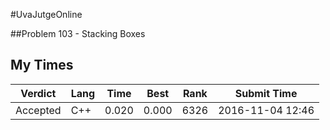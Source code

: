 #UvaJutgeOnline

##Problem 103 - Stacking Boxes

## My Times

| Verdict | Lang | Time | Best | Rank | Submit Time |
| --- | --- | --- | --- | --- | --- |
| Accepted | C++ | 0.020 | 0.000 | 6326 | 2016-11-04 12:46 |